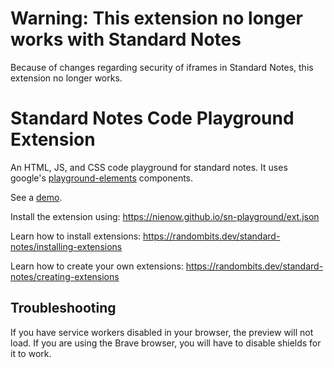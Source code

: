 # Warning: This extension no longer works with Standard Notes

Because of changes regarding security of iframes in Standard Notes, this extension no longer works.

# Standard Notes Code Playground Extension

An HTML, JS, and CSS code playground for standard notes. It uses
google's [playground-elements](https://github.com/google/playground-elements) components.

See a [demo](https://nienow.github.io/sn-playground/demo.html).

Install the extension using: https://nienow.github.io/sn-playground/ext.json

Learn how to install extensions: https://randombits.dev/standard-notes/installing-extensions

Learn how to create your own extensions: https://randombits.dev/standard-notes/creating-extensions

## Troubleshooting

If you have service workers disabled in your browser, the preview will not load. If you are using the Brave browser, you will have to disable shields for it to work.
